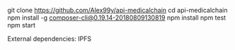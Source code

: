 git clone https://github.com/Alex99y/api-medicalchain
cd api-medicalchain
npm install -g composer-cli@0.19.14-20180809130819
npm install
npm test
npm start


External dependencies:
IPFS
